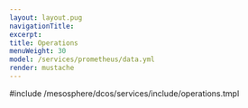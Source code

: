 ```yaml
---
layout: layout.pug
navigationTitle:
excerpt:
title: Operations
menuWeight: 30
model: /services/prometheus/data.yml
render: mustache
---
```


#include /mesosphere/dcos/services/include/operations.tmpl
